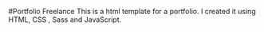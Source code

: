 #Portfolio Freelance
This is a html template for a portfolio. I created it using HTML, CSS , Sass and JavaScript.

